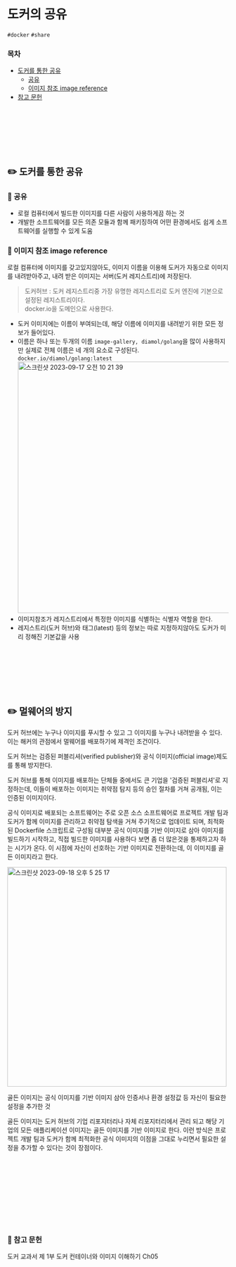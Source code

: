 # 도커의 공유

`#docker` `#share`

### 목차

- [도커를 통한 공유](#✏️-도커를-통한-공유)
  - [공유](#🔎-공유)
  - [이미지 참조 image reference](#🔎-이미지-참조-image-reference)
- [참고 문헌](#📖-참고-문헌)

<div style="height:100px"></div>

## ✏️ 도커를 통한 공유

### 🔎 공유

- 로컬 컴퓨터에서 빌드한 이미지를 다른 사람이 사용하게끔 하는 것
- 개발한 소프트웨어를 모든 의존 모듈과 함께 패키징하여 어떤 환경에서도 쉽게 소프트웨어를 실행할 수 있게 도움

### 🔎 이미지 참조 image reference

로컬 컴퓨터에 이미지를 갖고있지않아도, 이미지 이름을 이용해 도커가 자동으로 이미지를 내려받아주고, 내려 받은 이미지는 서버(도커 레지스트리)에 저장된다.

> 도커허브
> : 도커 레지스트리중 가장 유명한 레지스트리로 도커 엔진에 기본으로 설정된 레지스트리이다.<br/>
> docker.io을 도메인으로 사용한다.

- 도커 이미지에는 이름이 부여되는데, 해당 이름에 이미지를 내려받기 위한 모든 정보가 들어있다.
- 이름은 하나 또는 두개의 이름 `image-gallery, diamol/golang`을 많이 사용하지만 실제로 전체 이름은 네 개의 요소로 구성된다. `docker.io/diamol/golang:latest`
  <img width="571" alt="스크린샷 2023-09-17 오전 10 21 39" src="https://github.com/youkyeong60/vanillaJS_SPA/assets/75975946/74daf539-ce01-44f6-93ca-19076216ae8b">
- 이미지참조가 레지스트리에서 특정한 이미지를 식별하는 식별자 역할을 한다.
- 레지스트리(도커 허브)와 태그(latest) 등의 정보는 따로 지정하지않아도 도커가 미리 정해진 기본값을 사용

<div style="height:100px"></div>

## ✏️ 멀웨어의 방지

도커 허브에는 누구나 이미지를 푸시할 수 있고 그 이미지를 누구나 내려받을 수 있다. 이는 해커의 관점에서 멀웨어를 배포하기에 제격인 조건이다.

도커 허브는 검증된 퍼블리셔(verified publisher)와 공식 이미지(official image)제도를 통해 방지한다.

도커 허브를 통해 이미지를 배포하는 단체들 중에서도 큰 기업을 '검증된 퍼블리셔'로 지정하는데, 이들이 배포하는 이미지는 취약점 탐지 등의 승인 절차를 거쳐 공개됨, 이는 인증된 이미지이다.

공식 이미지로 배포되는 소프트웨어는 주로 오픈 소스 소프트웨어로 프로젝트 개발 팀과 도커가 함께 이미지를 관리하고 취약점 탐색을 거쳐 주기적으로 업데이트 되며, 최적화된 Dockerfile 스크립트로 구성됨
대부분 공식 이미지를 기반 이미지로 삼아 이미지를 빌드하기 시작하고, 직접 빌드한 이미지를 사용하다 보면 좀 더 많은것을 통제하고자 하는 시기가 온다. 이 시점에 자신이 선호하는 기반 이미지로 전환하는데, 이 이미지를 골든 이미지라고 한다.

<img width="499" alt="스크린샷 2023-09-18 오후 5 25 17" src="https://github.com/COW-edu/COW-23-Basic/assets/75975946/4a421fb8-9d88-4f49-9f5f-8f8af4085665">

골든 이미지는 공식 이미지를 기반 이미지 삼아 인증서나 환경 설정값 등 자신이 필요한 설정을 추가한 것

골든 이미지는 도커 허브의 기업 리포지터리나 자체 리포지터리에서 관리 되고 해당 기업의 모든 애플리케이션 이미지는 골든 이미지를 기반 이미지로 한다. 이런 방식은 프로젝트 개발 팀과 도커가 함께 최적화한 공식 이미지의 이점을 그대로 누리면서 필요한 설정을 추가할 수 있다는 것이 장점이다.

<div style="height:150px"></div>

### 📖 참고 문헌

도커 교과서 제 1부 도커 컨테이너와 이미지 이해하기 Ch05
